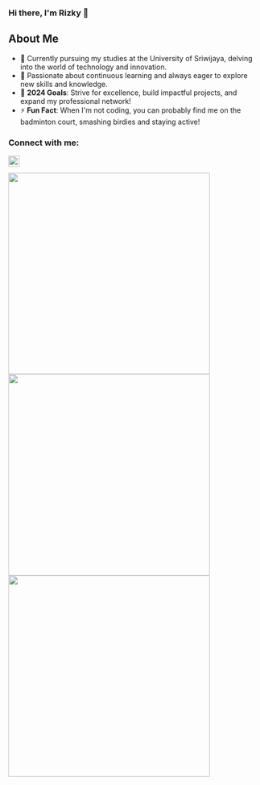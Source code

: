 ### Hi there, I'm Rizky 👋

## About Me

- 🔭 Currently pursuing my studies at the University of Sriwijaya, delving into the world of technology and innovation.
- 🌱 Passionate about continuous learning and always eager to explore new skills and knowledge.
- 🥅 **2024 Goals**: Strive for excellence, build impactful projects, and expand my professional network!
- ⚡ **Fun Fact**: When I'm not coding, you can probably find me on the badminton court, smashing birdies and staying active!

### Connect with me:

[<img align="left" alt="Instagram" width="22px" src="http://assets.stickpng.com/images/580b57fcd9996e24bc43c521.png"/>][instagram]

<br/>
<br/>

<img width=400 src='https://github-readme-stats.vercel.app/api?username=RizkyAmalsyah&theme=vue-dark&show_icons=true&hide_border=true' />
<img width=400 src='https://github-readme-streak-stats.herokuapp.com/?user=RizkyAmalsyah&theme=vue-dark&hide_border=true' />
<img width=400 src='https://github-readme-stats.vercel.app/api/top-langs/?username=RizkyAmalsyah&theme=vue-dark&show_icons=true&hide_border=true&layout=compact' />

[instagram]: https://www.instagram.com/rizky_amalsyah/
